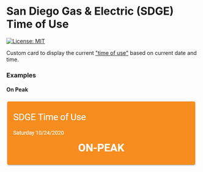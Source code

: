 # San Diego Gas & Electric (SDGE) Time of Use

[![License: MIT](https://img.shields.io/badge/License-MIT-yellow.svg)](https://opensource.org/licenses/MIT)

Custom card to display the current ["time of use"](https://www.sdge.com/whenmatters) based on current date and time.

### Examples

#### On Peak
![On Peak](/example/on-peak.png)
